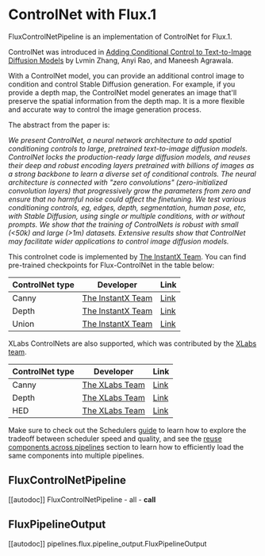 <!--Copyright 2024 The HuggingFace Team, The InstantX Team, and the XLabs Team. All rights reserved.

Licensed under the Apache License, Version 2.0 (the "License"); you may not use this file except in compliance with
the License. You may obtain a copy of the License at

http://www.apache.org/licenses/LICENSE-2.0

Unless required by applicable law or agreed to in writing, software distributed under the License is distributed on
an "AS IS" BASIS, WITHOUT WARRANTIES OR CONDITIONS OF ANY KIND, either express or implied. See the License for the
specific language governing permissions and limitations under the License.
-->

# ControlNet with Flux.1

FluxControlNetPipeline is an implementation of ControlNet for Flux.1.

ControlNet was introduced in [Adding Conditional Control to Text-to-Image Diffusion Models](https://huggingface.co/papers/2302.05543) by Lvmin Zhang, Anyi Rao, and Maneesh Agrawala.

With a ControlNet model, you can provide an additional control image to condition and control Stable Diffusion generation. For example, if you provide a depth map, the ControlNet model generates an image that'll preserve the spatial information from the depth map. It is a more flexible and accurate way to control the image generation process.

The abstract from the paper is:

*We present ControlNet, a neural network architecture to add spatial conditioning controls to large, pretrained text-to-image diffusion models. ControlNet locks the production-ready large diffusion models, and reuses their deep and robust encoding layers pretrained with billions of images as a strong backbone to learn a diverse set of conditional controls. The neural architecture is connected with "zero convolutions" (zero-initialized convolution layers) that progressively grow the parameters from zero and ensure that no harmful noise could affect the finetuning. We test various conditioning controls, eg, edges, depth, segmentation, human pose, etc, with Stable Diffusion, using single or multiple conditions, with or without prompts. We show that the training of ControlNets is robust with small (<50k) and large (>1m) datasets. Extensive results show that ControlNet may facilitate wider applications to control image diffusion models.*

This controlnet code is implemented by [The InstantX Team](https://huggingface.co/InstantX). You can find pre-trained checkpoints for Flux-ControlNet in the table below:


| ControlNet type | Developer | Link |
| -------- | ---------- | ---- |
| Canny | [The InstantX Team](https://huggingface.co/InstantX) | [Link](https://huggingface.co/InstantX/FLUX.1-dev-Controlnet-Canny) |
| Depth | [The InstantX Team](https://huggingface.co/InstantX) | [Link](https://huggingface.co/Shakker-Labs/FLUX.1-dev-ControlNet-Depth) |
| Union | [The InstantX Team](https://huggingface.co/InstantX) | [Link](https://huggingface.co/InstantX/FLUX.1-dev-Controlnet-Union) |

XLabs ControlNets are also supported, which was contributed by the [XLabs team](https://huggingface.co/XLabs-AI).

| ControlNet type | Developer | Link |
| -------- | ---------- | ---- |
| Canny | [The XLabs Team](https://huggingface.co/XLabs-AI) | [Link](https://huggingface.co/XLabs-AI/flux-controlnet-canny-diffusers) |
| Depth | [The XLabs Team](https://huggingface.co/XLabs-AI) | [Link](https://huggingface.co/XLabs-AI/flux-controlnet-depth-diffusers) |
| HED | [The XLabs Team](https://huggingface.co/XLabs-AI) | [Link](https://huggingface.co/XLabs-AI/flux-controlnet-hed-diffusers) |


<Tip>

Make sure to check out the Schedulers [guide](../../using-diffusers/schedulers) to learn how to explore the tradeoff between scheduler speed and quality, and see the [reuse components across pipelines](../../using-diffusers/loading#reuse-a-pipeline) section to learn how to efficiently load the same components into multiple pipelines.

</Tip>

## FluxControlNetPipeline
[[autodoc]] FluxControlNetPipeline
	- all
	- __call__


## FluxPipelineOutput
[[autodoc]] pipelines.flux.pipeline_output.FluxPipelineOutput